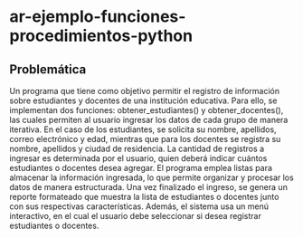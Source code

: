 # ar-ejemplo-funciones-procedimientos-python

## Problemática

Un programa que tiene como objetivo permitir el registro de información sobre estudiantes y docentes de una institución educativa. Para ello, se implementan dos funciones: obtener_estudiantes() y obtener_docentes(), las cuales permiten al usuario ingresar los datos de cada grupo de manera iterativa. En el caso de los estudiantes, se solicita su nombre, apellidos, correo electrónico y edad, mientras que para los docentes se registra su nombre, apellidos y ciudad de residencia. La cantidad de registros a ingresar es determinada por el usuario, quien deberá indicar cuántos estudiantes o docentes desea agregar. El programa emplea listas para almacenar la información ingresada, lo que permite organizar y procesar los datos de manera estructurada. Una vez finalizado el ingreso, se genera un reporte formateado que muestra la lista de estudiantes o docentes junto con sus respectivas características. Además, el sistema usa un menú interactivo, en el cual el usuario debe seleccionar si desea registrar estudiantes o docentes.
